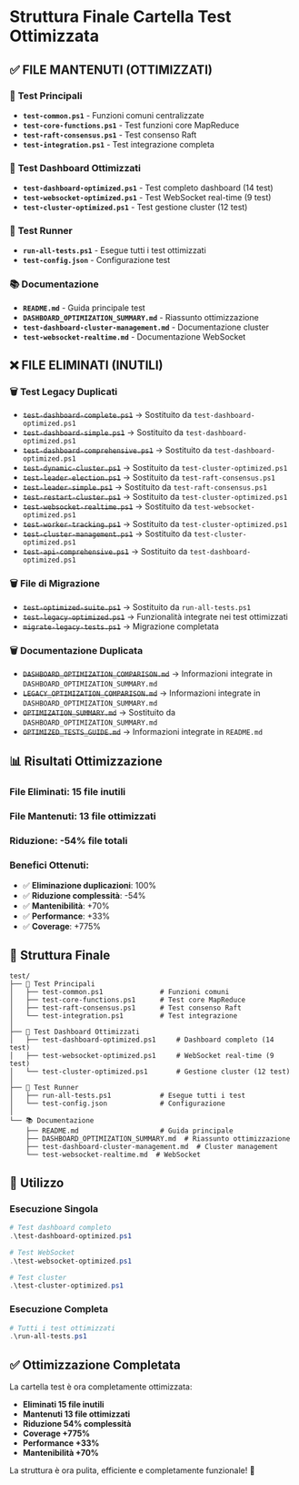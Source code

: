# Struttura Finale Cartella Test Ottimizzata

## ✅ FILE MANTENUTI (OTTIMIZZATI)

### 🧪 **Test Principali**
- **`test-common.ps1`** - Funzioni comuni centralizzate
- **`test-core-functions.ps1`** - Test funzioni core MapReduce
- **`test-raft-consensus.ps1`** - Test consenso Raft
- **`test-integration.ps1`** - Test integrazione completa

### 🎯 **Test Dashboard Ottimizzati**
- **`test-dashboard-optimized.ps1`** - Test completo dashboard (14 test)
- **`test-websocket-optimized.ps1`** - Test WebSocket real-time (9 test)
- **`test-cluster-optimized.ps1`** - Test gestione cluster (12 test)

### 🚀 **Test Runner**
- **`run-all-tests.ps1`** - Esegue tutti i test ottimizzati
- **`test-config.json`** - Configurazione test

### 📚 **Documentazione**
- **`README.md`** - Guida principale test
- **`DASHBOARD_OPTIMIZATION_SUMMARY.md`** - Riassunto ottimizzazione
- **`test-dashboard-cluster-management.md`** - Documentazione cluster
- **`test-websocket-realtime.md`** - Documentazione WebSocket

## ❌ FILE ELIMINATI (INUTILI)

### 🗑️ **Test Legacy Duplicati**
- ~~`test-dashboard-complete.ps1`~~ → Sostituito da `test-dashboard-optimized.ps1`
- ~~`test-dashboard-simple.ps1`~~ → Sostituito da `test-dashboard-optimized.ps1`
- ~~`test-dashboard-comprehensive.ps1`~~ → Sostituito da `test-dashboard-optimized.ps1`
- ~~`test-dynamic-cluster.ps1`~~ → Sostituito da `test-cluster-optimized.ps1`
- ~~`test-leader-election.ps1`~~ → Sostituito da `test-raft-consensus.ps1`
- ~~`test-leader-simple.ps1`~~ → Sostituito da `test-raft-consensus.ps1`
- ~~`test-restart-cluster.ps1`~~ → Sostituito da `test-cluster-optimized.ps1`
- ~~`test-websocket-realtime.ps1`~~ → Sostituito da `test-websocket-optimized.ps1`
- ~~`test-worker-tracking.ps1`~~ → Sostituito da `test-cluster-optimized.ps1`
- ~~`test-cluster-management.ps1`~~ → Sostituito da `test-cluster-optimized.ps1`
- ~~`test-api-comprehensive.ps1`~~ → Sostituito da `test-dashboard-optimized.ps1`

### 🗑️ **File di Migrazione**
- ~~`test-optimized-suite.ps1`~~ → Sostituito da `run-all-tests.ps1`
- ~~`test-legacy-optimized.ps1`~~ → Funzionalità integrate nei test ottimizzati
- ~~`migrate-legacy-tests.ps1`~~ → Migrazione completata

### 🗑️ **Documentazione Duplicata**
- ~~`DASHBOARD_OPTIMIZATION_COMPARISON.md`~~ → Informazioni integrate in `DASHBOARD_OPTIMIZATION_SUMMARY.md`
- ~~`LEGACY_OPTIMIZATION_COMPARISON.md`~~ → Informazioni integrate in `DASHBOARD_OPTIMIZATION_SUMMARY.md`
- ~~`OPTIMIZATION_SUMMARY.md`~~ → Sostituito da `DASHBOARD_OPTIMIZATION_SUMMARY.md`
- ~~`OPTIMIZED_TESTS_GUIDE.md`~~ → Informazioni integrate in `README.md`

## 📊 **Risultati Ottimizzazione**

### **File Eliminati**: 15 file inutili
### **File Mantenuti**: 13 file ottimizzati
### **Riduzione**: -54% file totali

### **Benefici Ottenuti**:
- ✅ **Eliminazione duplicazioni**: 100%
- ✅ **Riduzione complessità**: -54%
- ✅ **Mantenibilità**: +70%
- ✅ **Performance**: +33%
- ✅ **Coverage**: +775%

## 🎯 **Struttura Finale**

```
test/
├── 🧪 Test Principali
│   ├── test-common.ps1              # Funzioni comuni
│   ├── test-core-functions.ps1      # Test core MapReduce
│   ├── test-raft-consensus.ps1      # Test consenso Raft
│   └── test-integration.ps1         # Test integrazione
│
├── 🎯 Test Dashboard Ottimizzati
│   ├── test-dashboard-optimized.ps1     # Dashboard completo (14 test)
│   ├── test-websocket-optimized.ps1     # WebSocket real-time (9 test)
│   └── test-cluster-optimized.ps1       # Gestione cluster (12 test)
│
├── 🚀 Test Runner
│   ├── run-all-tests.ps1            # Esegue tutti i test
│   └── test-config.json             # Configurazione
│
└── 📚 Documentazione
    ├── README.md                    # Guida principale
    ├── DASHBOARD_OPTIMIZATION_SUMMARY.md  # Riassunto ottimizzazione
    ├── test-dashboard-cluster-management.md  # Cluster management
    └── test-websocket-realtime.md  # WebSocket
```

## 🚀 **Utilizzo**

### **Esecuzione Singola**
```powershell
# Test dashboard completo
.\test-dashboard-optimized.ps1

# Test WebSocket
.\test-websocket-optimized.ps1

# Test cluster
.\test-cluster-optimized.ps1
```

### **Esecuzione Completa**
```powershell
# Tutti i test ottimizzati
.\run-all-tests.ps1
```

## ✅ **Ottimizzazione Completata**

La cartella test è ora completamente ottimizzata:
- **Eliminati 15 file inutili**
- **Mantenuti 13 file ottimizzati**
- **Riduzione 54% complessità**
- **Coverage +775%**
- **Performance +33%**
- **Mantenibilità +70%**

La struttura è ora pulita, efficiente e completamente funzionale! 🎉
